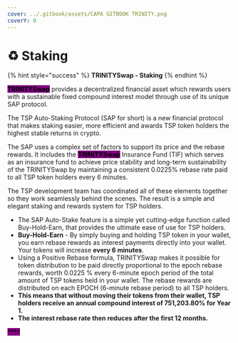 ```yaml
---
cover: ../.gitbook/assets/CAPA GITBOOK TRINITY.png
coverY: 0
---
```


# ♻ Staking

{% hint style="success" %}
**TRINITYSwap - Staking**
{% endhint %}

<mark style="background-color:purple;">**TRINITYSwap**</mark> provides a decentralized financial asset which rewards users with a sustainable fixed compound interest model through use of its unique SAP protocol.

The TSP Auto-Staking Protocol (SAP for short) is a new financial protocol that makes staking easier, more efficient and awards TSP token holders the highest stable returns in crypto.

The SAP uses a complex set of factors to support its price and the rebase rewards. It includes the <mark style="background-color:purple;">**TRINITYSwap**</mark> Insurance Fund (TIF) which serves as an insurance fund to achieve price stability and long-term sustainability of the TRINITYSwap  by maintaining a consistent 0.0225% rebase rate paid to all TSP token holders every 6 minutes.

The TSP development team has coordinated all of these elements together so they work seamlessly behind the scenes. The result is a simple and elegant staking and rewards system for TSP holders.&#x20;

* The SAP Auto-Stake feature is a simple yet cutting-edge function called Buy-Hold-Earn, that provides the ultimate ease of use for TSP holders.
* **Buy-Hold-Earn** - By simply buying and holding TSP token in your wallet, you earn rebase rewards as interest payments directly into your wallet. Your tokens will increase **every 6 minutes**.
* Using a Positive Rebase formula, TRINITYSwap makes it possible for token distribution to be paid directly proportional to the epoch rebase rewards, worth 0.0225 % every 6-minute epoch period of the total amount of TSP tokens held in your wallet. The rebase rewards are distributed on each EPOCH (6-minute rebase period) to all TSP holders.
* **This means that without moving their tokens from their wallet, TSP holders receive an annual compound interest of 751,203.80% for Year 1.**
* **The interest rebase rate then reduces after the first 12 months.**



<mark style="background-color:purple;">****</mark>
